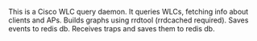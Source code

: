 This is a Cisco WLC query daemon.
It queries WLCs, fetching info about clients and APs.
Builds graphs using rrdtool (rrdcached required).
Saves events to redis db.
Receives traps and saves them to redis db.
